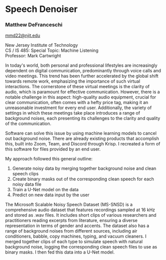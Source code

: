 # Speech Denoiser
### Matthew DeFranceschi  
mmd22@njit.edu

New Jersey Institute of Technology  
CS / IS 485: Special Topic: Machine Listening  
Professor: Mark Cartwright

In today's world, both personal and professional lifestyles are increasingly dependent on digital communication, predominantly through voice calls and video meetings. This trend has been further accelerated by the global shift towards remote work, emphasizing the importance of such virtual interactions. The cornerstone of these virtual meetings is the clarity of audio, which is paramount for effective communication. However, there is a notable challenge in this aspect: high-quality audio equipment, crucial for clear communication, often comes with a hefty price tag, making it an unreasonable investment for every end user. Additionally, the variety of settings in which these meetings take place introduces a range of background noises, each presenting its challenges to the clarity and quality of the communication.

Software can solve this issue by using machine learning models to cancel out background noise. There are already existing products that accomplish this, built into Zoom, Team, and Discord through Krisp. I recreated a form of this software for files provided by an end user.

My approach followed this general outline:
1. Generate noisy data by merging together background noise and clean speech clips
2. Create binary masks out of the corresponding clean speech for each noisy data file
3. Train a U-Net model on the data
4. Predict on new data input by the user

The Microsoft Scalable Noisy Speech Dataset (MS-SNSD) is a comprehensive audio dataset that features recordings sampled at 16 kHz and stored as .wav files. It includes short clips of various researchers and practitioners reading excerpts from literature, ensuring a diverse representation in terms of gender and accents. The dataset also has a range of background noises from different sources, including air conditioners, babble, copy machines, typing, and vacuum cleaners. I merged together clips of each type to simulate speech with natural background noise, logging the corresponding clean speech files to use as binary masks. I then fed this data into a U-Net model.

